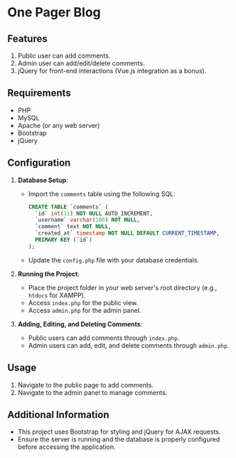 # One Pager Blog

## Features
1. Public user can add comments.
2. Admin user can add/edit/delete comments.
3. jQuery for front-end interactions (Vue.js integration as a bonus).

## Requirements
- PHP
- MySQL
- Apache (or any web server)
- Bootstrap
- jQuery

## Configuration

1. **Database Setup**:
   - Import the `comments` table using the following SQL:
     ```sql
     CREATE TABLE `comments` (
       `id` int(11) NOT NULL AUTO_INCREMENT,
       `username` varchar(100) NOT NULL,
       `comment` text NOT NULL,
       `created_at` timestamp NOT NULL DEFAULT CURRENT_TIMESTAMP,
       PRIMARY KEY (`id`)
     );
     ```
   - Update the `config.php` file with your database credentials.

2. **Running the Project**:
   - Place the project folder in your web server's root directory (e.g., `htdocs` for XAMPP).
   - Access `index.php` for the public view.
   - Access `admin.php` for the admin panel.

3. **Adding, Editing, and Deleting Comments**:
   - Public users can add comments through `index.php`.
   - Admin users can add, edit, and delete comments through `admin.php`.

## Usage
1. Navigate to the public page to add comments.
2. Navigate to the admin panel to manage comments.

## Additional Information
- This project uses Bootstrap for styling and jQuery for AJAX requests.
- Ensure the server is running and the database is properly configured before accessing the application.
